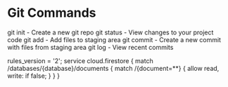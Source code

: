 # Git Commands

git init - Create a new git repo
git status - View changes to your project code
git add - Add files to staging area
git commit - Create a new commit with files from staging area
git log - View recent commits

rules_version = '2';
service cloud.firestore {
  match /databases/{database}/documents {
    match /{document=**} {
      allow read, write: if false;
    }
  }
}